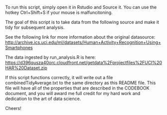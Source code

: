 To run this script, simply open it in Rstudio and Source it.  You can use the hotkey Ctrl+Shift+S if your mouse is malfuncitoning.

The goal of this script is to take data from the following source and make it tidy for subsequent analysis.

See the following link for more information about the original datasource:
http://archive.ics.uci.edu/ml/datasets/Human+Activity+Recognition+Using+Smartphones

The data ingested by run_analysis.R is here:
https://d396qusza40orc.cloudfront.net/getdata%2Fprojectfiles%2FUCI%20HAR%20Dataset.zip

If this script functions correctly, it will write out a file combinedTidyAverage.txt to the same directory as this README file.  This file will have all of the properties that are described in the CODEBOOK document, and you will award me full credit for my hard work and dedication to the art of data science.

Cheers!